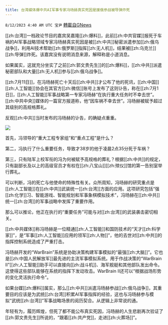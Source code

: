 ```yaml
---
title: 台湾媒体爆中共AI军事专家冯旸赫真实死因是援俄参战被导弹炸死
---
```

`8/12/2023 4:40 AM UTC 宝尹` [轉載自GNews](https://gnews.org/articles/1547183)

[[zh:台湾]]一档政论节目的嘉宾吴嘉隆[[zh:爆料]]，此前[[zh:中共官媒]]报死于车祸的AI军事战略领域专家冯旸赫真实死因是被[[zh:中共]]秘密派遣参加[[zh:俄乌战争]]，利用AI技术帮助[[zh:俄罗斯]]指挥[[zh:无人机]]，结果被[[zh:乌克兰]][[zh:导弹]]炸死。该嘉宾没有说明消息来源，解释称是小道消息。

如果属实，这就充分坐实了之前[[zh:郭文贵先生]]的[[zh:爆料]]，[[zh:中共]]派遣秘密部队和大量[[zh:无人机]]参与[[zh:俄乌战争]]。

[[zh:7月11日]]，在冯旸赫死亡十天后[[zh:中共]]才公布了他的死讯，[[zh:中国]][[zh:人工智能]]协会在其官方[[zh:微信]]账号上发布了这则讣告，称在[[zh:7月1日]]，[[zh:人工智能]]军事战略第一专家冯旸赫“在执行重大任务时不幸去世”。[[zh:中共中央]]媒体的一篇官方报道称，他“因车祸不幸去世”。冯旸赫被赋予超过其级别的高规格葬礼。

反观[[zh:中共]]当时发布的冯旸赫的讣告，的确疑点重重。

![](https://i.imgur.com/9OmOuCC.jpg)

首先，冯领导的“重大工程专家组”和“重点工程”是什么？

第二，冯执行了什么重要任务，导致才38岁的他于凌晨2点35分死于车祸？ 

第三，只有陆军上校军衔的冯为何被赋予高规格的葬礼？根据[[zh:中共]]的规定，只有副部长及以上的高级官员才有权在[[zh:八宝山]][[zh:殡仪]]馆的第一告别室举行葬礼。

可以判断，冯的死亡与他使命的特殊性有关。众所周知，冯旸赫的研究重点是[[zh:人工智能]]在[[zh:中共]]武装统一[[zh:台湾]]方面的应用。这项研究包括“强[[zh:化学]]习、智能游戏、智能规划和军事象棋模拟技术”，冯旸赫在[[zh:中共]]统一[[zh:台湾]]的军事战略中发挥了重要作用。

那么可以推论，他正在执行的“重要任务”可能与对[[zh:台湾]]的武装袭击密切相关。

[[zh:中共媒体]]称冯旸赫是一位精通[[zh:人工智能]]和国防技术的“天才[[zh:科学家]]”，是“军事[[zh:人工智能]]应用的领军[[zh:人物]]”，他的去世对[[zh:中共]]的指挥控制系统造成了严重打击。

冯旸赫开发的“WarBrain”系统是协助决策构建军事模拟的“最强[[zh:大脑]]”。它也是[[zh:中国人民解放军]]最先进的主流军事模拟系统。用于作战决策的“WarBrain II”[[zh:人工智能]]助手可以直接向[[zh:战斗机]]、海军舰艇和其他部队发出命令。这使得这些部队能够在系统的指挥下发动攻击。WarBrain II还可以“根据战场形势的变化灵活执行命令”。

如果台媒[[zh:爆料]]属实，那么[[zh:中共]]派遣冯旸赫参战[[zh:俄乌战争]]，其重要目的应该是为武统[[zh:台湾]]积累AI军事指挥的经验，这也与冯旸赫参与模拟“武统[[zh:台湾]]”军事战略场景的阅历契合。从逻辑上非常说的通。

年轻有为，履历辉煌，但死了都不能公布真实死因，冯旸赫的人生悲剧再次验证了[[zh:郭文贵先生]]所说的，“跟着[[zh:共产党]]，走进[[zh:火葬场]]”。
